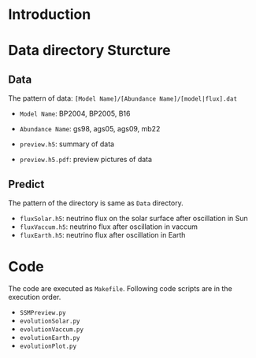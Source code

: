 # Introduction

# Data directory Sturcture
## Data
The pattern of data: `[Model Name]/[Abundance Name]/[model|flux].dat`
+ `Model Name`: BP2004, BP2005, B16
+ `Abundance Name`: gs98, ags05, ags09, mb22

+ `preview.h5`: summary of data
+ `preview.h5.pdf`: preview pictures of data
## Predict
The pattern of the directory is same as `Data` directory.
+ `fluxSolar.h5`: neutrino flux on the solar surface after oscillation in Sun
+ `fluxVaccum.h5`: neutrino flux after oscillation in vaccum
+ `fluxEarth.h5`: neutrino flux after oscillation in Earth

# Code
The code are executed as `Makefile`. Following code scripts are in the execution order.
+ `SSMPreview.py`
+ `evolutionSolar.py`
+ `evolutionVaccum.py`
+ `evolutionEarth.py`
+ `evolutionPlot.py`
